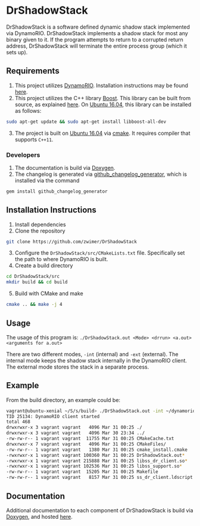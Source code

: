 # DrShadowStack

DrShadowStack is a software defined dynamic shadow stack implemented via DynamoRIO. DrShadowStack implements a shadow stack for most any binary given to it. If the program attempts to return to a corrupted return address, DrShadowStack will terminate the entire process group (which it sets up).

## Requirements

1. This project utilizes [DynamoRIO](https://github.com/DynamoRIO/dynamorio). Installation instructions may be found [here](https://github.com/DynamoRIO/dynamorio/wiki/How-To-Build).
2. This project utilizes the C++ library [Boost](https://boost.org). This library can be built from source, as explained [here](https://www.boost.org/doc/libs/1_66_0/more/getting_started/unix-variants.html). On [Ubuntu 16.04](http://releases.ubuntu.com/16.04.4/), this library can be installed as follows:
```bash
sudo apt-get update && sudo apt-get install libboost-all-dev
```
3. The project is built on [Ubuntu 16.04](http://releases.ubuntu.com/16.04.4/) via [cmake](https://cmake.org/). It requires compiler that supports `C++11`.

### Developers

1. The documentation is build via [Doxygen](http://www.stack.nl/~dimitri/doxygen/).
2. The changelog is generated via [github\_changelog\_generator](https://github.com/skywinder/github-changelog-generator), which is installed via the command 
```bash
gem install github_changelog_generator
```

## Installation Instructions

1. Install dependencies
2. Clone the repository
```bash
git clone https://github.com/zwimer/DrShadowStack
```
3. Configure the `DrShadowStack/src/CMakeLists.txt` file. Specifically set the path to where DynamoRIO is built.
4. Create a build directory
```bash
cd DrShadowStack/src
mkdir build && cd build
```
5. Build with CMake and make
```bash
cmake .. && make -j 4
```

## Usage

The usage of this program is: `./DrShadowStack.out <Mode> <drrun> <a.out> <arguments for a.out>`

There are two different modes, `-int` (internal) and `-ext` (external). The internal mode keeps the shadow stack internally in the DynamoRIO client. The external mode stores the stack in a separate process.

## Example

From the build directory, an example could be:
```bash
vagrant@ubuntu-xenial ~/S/s/build> ./DrShadowStack.out -int ~/dynamorio/build/bin64/drrun ls -la
TID 25134: DynamoRIO client started
total 468
drwxrwxr-x 3 vagrant vagrant   4096 Mar 31 00:25 ./
drwxrwxr-x 3 vagrant vagrant   4096 Mar 30 23:34 ../
-rw-rw-r-- 1 vagrant vagrant  11755 Mar 31 00:25 CMakeCache.txt
drwxrwxr-x 7 vagrant vagrant   4096 Mar 31 00:25 CMakeFiles/
-rw-rw-r-- 1 vagrant vagrant   1380 Mar 31 00:25 cmake_install.cmake
-rwxrwxr-x 1 vagrant vagrant 100360 Mar 31 00:25 DrShadowStack.out*
-rwxrwxr-x 1 vagrant vagrant 215888 Mar 31 00:25 libss_dr_client.so*
-rwxrwxr-x 1 vagrant vagrant 102536 Mar 31 00:25 libss_support.so*
-rw-rw-r-- 1 vagrant vagrant  15205 Mar 31 00:25 Makefile
-rw-rw-r-- 1 vagrant vagrant   8157 Mar 31 00:25 ss_dr_client.ldscript
```

## Documentation

Additional documentation to each component of DrShadowStack is build via [Doxygen](http://www.stack.nl/~dimitri/doxygen/), and hosted [here](https://zwimer.com/DrShadowStack).
